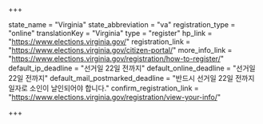 +++

state_name = "Virginia"
state_abbreviation = "va"
registration_type = "online"
translationKey = "Virginia"
type = "register"
hp_link = "https://www.elections.virginia.gov/"
registration_link = "https://www.elections.virginia.gov/citizen-portal/"
more_info_link = "https://www.elections.virginia.gov/registration/how-to-register/"
default_ip_deadline = "선거일 22일 전까지"
default_online_deadline = "선거일 22일 전까지"
default_mail_postmarked_deadline = "반드시 선거일 22일 전까지 일자로 소인이 날인되어야 합니다."
confirm_registration_link = "https://www.elections.virginia.gov/registration/view-your-info/"

+++